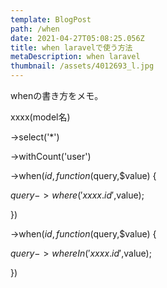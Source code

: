 ```yaml
---
template: BlogPost
path: /when
date: 2021-04-27T05:08:25.056Z
title: when laravelで使う方法
metaDescription: when laravel
thumbnail: /assets/4012693_l.jpg
---
```

whenの書き方をメモ。

xxxx(model名)

\->select('*')

\->withCount('user')

\->when($id,function($query,$value) {

$query->where('xxxx.id',$value);

})

\->when($id,function($query,$value) {

$query->whereIn('xxxx.id',$value);

})
